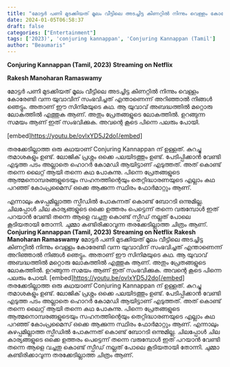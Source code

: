 ```yaml
---
title: "മോട്ടർ പണി മുടക്കിയത് മൂലം വീട്ടിലെ അടച്ചിട്ട കിണറ്റിൽ നിന്നും വെള്ളം കോരേണ്ടി വന്ന യുവാവിന് സംഭവിച്ചത് എന്താണെന്ന് അറിഞ്ഞാൽ നിങ്ങൾ ഞെട്ടും"
date: 2024-01-05T06:58:37
draft: false
categories: ["Entertainment"]
tags: ['2023)', 'conjuring kannappan', 'Conjuring Kannappan (Tamil']
author: "Beaumaris"
---
```


<strong>Conjuring Kannappan (Tamil, 2023)</strong>
<strong>Streaming on Netflix</strong>

<strong>Rakesh Manoharan Ramaswamy </strong>

മോട്ടർ പണി മുടക്കിയത് മൂലം വീട്ടിലെ അടച്ചിട്ട കിണറ്റിൽ നിന്നും വെള്ളം കോരേണ്ടി വന്ന യുവാവിന് സംഭവിച്ചത് എന്താണെന്ന് അറിഞ്ഞാൽ നിങ്ങൾ ഞെട്ടും. അതാണ്‌ ഈ സിനിമയുടെ കഥ. ആ യുവാവ് അബദ്ധത്തിൽ മറ്റൊരു ലോകത്തിൽ എത്തുക ആണ്. അതും പ്രേതങ്ങളുടെ ലോകത്തിൽ. ഉറങ്ങുന്ന സമയം ആണ് ഇത് സംഭവിക്കുക. അവന്റെ കൂടെ പിന്നെ പലരും പോയി.

[embed]https://youtu.be/ovlxYD5J2do[/embed]

തരക്കേടില്ലാത്ത ഒരു കഥയാണ് Conjuring Kannappan ന് ഉള്ളത്. കുറച്ചു തമാശകളും ഉണ്ട്. ലോജിക് പ്രശ്നം ഒക്കെ പലയിടത്തും ഉണ്ട്. പേടിപ്പിക്കാൻ വേണ്ടി എടുത്ത പടം അല്ലാതെ ഹൊറർ കോമഡി ആയിട്ടാണ് എടുത്തത്. അത് കൊണ്ട് തന്നെ ലൈറ്റ് ആയി തന്നെ കഥ പോകുന്നു. പിന്നെ പ്രേതങ്ങളുടെ ആത്മനൊമ്പരങ്ങളുടെയും സഹനത്തിന്റെയും തെറ്റിദ്ധാരണയുടെ എല്ലാം കഥ പറഞ്ഞ് കോംപ്രമൈസ് ഒക്കെ ആക്കുന്ന സ്ഥിരം ഫോർമാറ്റും ആണ്.

എന്നാലും കുഴപ്പമില്ലാത്ത സ്പീഡിൽ പോകുന്നത് കൊണ്ട് ബോറടി ഒന്നുമില്ല. ചിലപ്പോൾ ചില കാര്യങ്ങളുടെ ഒക്കെ ഉത്തരം പെട്ടെന്ന് തന്നെ വരുമ്പോൾ ഇത് പറയാൻ വേണ്ടി തന്നെ ആളെ വച്ചതു കൊണ്ട് സ്പീഡ് നല്ലത് പോലെ കൂടിയതായി തോന്നി. ചുമ്മാ കണ്ടിരിക്കാവുന്ന തരക്കേടില്ലാത്ത ചിത്രം ആണ്.
**Conjuring Kannappan (Tamil, 2023)** **Streaming on Netflix** **Rakesh Manoharan Ramaswamy** മോട്ടർ പണി മുടക്കിയത് മൂലം വീട്ടിലെ അടച്ചിട്ട കിണറ്റിൽ നിന്നും വെള്ളം കോരേണ്ടി വന്ന യുവാവിന് സംഭവിച്ചത് എന്താണെന്ന് അറിഞ്ഞാൽ നിങ്ങൾ ഞെട്ടും. അതാണ്‌ ഈ സിനിമയുടെ കഥ. ആ യുവാവ് അബദ്ധത്തിൽ മറ്റൊരു ലോകത്തിൽ എത്തുക ആണ്. അതും പ്രേതങ്ങളുടെ ലോകത്തിൽ. ഉറങ്ങുന്ന സമയം ആണ് ഇത് സംഭവിക്കുക. അവന്റെ കൂടെ പിന്നെ പലരും പോയി. [embed]https://youtu.be/ovlxYD5J2do[/embed] തരക്കേടില്ലാത്ത ഒരു കഥയാണ് Conjuring Kannappan ന് ഉള്ളത്. കുറച്ചു തമാശകളും ഉണ്ട്. ലോജിക് പ്രശ്നം ഒക്കെ പലയിടത്തും ഉണ്ട്. പേടിപ്പിക്കാൻ വേണ്ടി എടുത്ത പടം അല്ലാതെ ഹൊറർ കോമഡി ആയിട്ടാണ് എടുത്തത്. അത് കൊണ്ട് തന്നെ ലൈറ്റ് ആയി തന്നെ കഥ പോകുന്നു. പിന്നെ പ്രേതങ്ങളുടെ ആത്മനൊമ്പരങ്ങളുടെയും സഹനത്തിന്റെയും തെറ്റിദ്ധാരണയുടെ എല്ലാം കഥ പറഞ്ഞ് കോംപ്രമൈസ് ഒക്കെ ആക്കുന്ന സ്ഥിരം ഫോർമാറ്റും ആണ്. എന്നാലും കുഴപ്പമില്ലാത്ത സ്പീഡിൽ പോകുന്നത് കൊണ്ട് ബോറടി ഒന്നുമില്ല. ചിലപ്പോൾ ചില കാര്യങ്ങളുടെ ഒക്കെ ഉത്തരം പെട്ടെന്ന് തന്നെ വരുമ്പോൾ ഇത് പറയാൻ വേണ്ടി തന്നെ ആളെ വച്ചതു കൊണ്ട് സ്പീഡ് നല്ലത് പോലെ കൂടിയതായി തോന്നി. ചുമ്മാ കണ്ടിരിക്കാവുന്ന തരക്കേടില്ലാത്ത ചിത്രം ആണ്.
